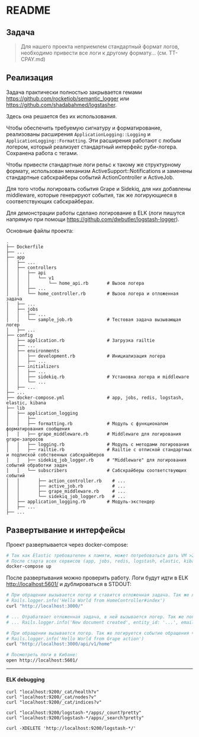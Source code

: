 # README

## Задача

> Для нашего проекта неприемлем стандартный формат логов, необходимо привести все логи к другому формату... (см. TT-CPAY.md)

## Реализация

Задача практически полностью закрывается гемами <https://github.com/rocketjob/semantic_logger> или <https://github.com/shadabahmed/logstasher>.

Здесь она решается без их использования.

Чтобы обеспечить требуемую сигнатуру и форматирование, реализованы расширения `ApplicationLogging::Logging` и `ApplicationLogging::Formatting`. Эти расширения работают с любым логером, который реализует стандартный интерфейс руби-логера. Сохранена работа с тегами.

Чтобы привести стандартные логи рельс к такому же структурному формату, использован механизм ActiveSupport::Notifications и заменены стандартные сабскрайберы событий ActionController и ActiveJob.

Для того чтобы логировать события Grape и Sidekiq, для них добавлены middleware, которые генерируют события, так же логирующиеся в соответствующих сабскрайберах.

Для демонстрации работы сделано логирование в ELK (логи пишутся напрямую при помощи <https://github.com/dwbutler/logstash-logger>).

Основные файлы проекта:

```
.
├── Dockerfile
├── ...
├── app
│   ├── ...
│   ├── controllers
│   │   ├── api
│   │   │   └── v1
│   │   │       └── home_api.rb       # Вызов логера
│   │   ├── ...
│   │   └── home_controller.rb        # Вызов логера и отложенная задача
│   ├── ...
│   ├── jobs
│   │   ├── ...
│   │   └── sample_job.rb             # Тестовая задача вызывающая логер
│   ├── ...
├── config
│   ├── application.rb                # Загрузка railtie
│   ├── ...
│   ├── environments
│   │   ├── development.rb            # Инициализация логера
│   │   ├── ...
│   ├── initializers
│   │   ├── ...
│   │   ├── sidekiq.rb                # Установка логера и middleware
│   │   └── ...
│   ├── ...
├── ...
├── docker-compose.yml                # app, jobs, redis, logstash, elastic, kibana
├── lib
│   ├── application_logging
│   │   ├──
│   │   ├── formatting.rb             # Модуль с функционалом форматирования сообщения
│   │   ├── grape_middleware.rb       # Middleware для логирования grape-запросов
│   │   ├── logging.rb                # Модуль с методами логирования
│   │   ├── railtie.rb                # Railtie с отпиской стандартных и подпиской собственных сабскрайберов
│   │   ├── sidekiq_job_logger.rb     # "Middleware" для логирования событий обработки задач
│   │   └── subscribers               # Сабскрайберы соответствующих событий
│   │       ├── action_controller.rb    # ...
│   │       ├── active_job.rb           # ...
│   │       ├── grape_middleware.rb     # ...
│   │       └── sidekiq_job_logger.rb   # ...
│   ├── application_logging.rb        # Модуль-экстендер
│   ├── ...
├── ...
```

## Развертывание и интерфейсы

Проект развертывается через docker-compose:

```bash
# Так как Elastic требователен к памяти, может потребоваться дать VM >2ГБ.
# После старта всех сервисов (app, jobs, redis, logstash, elastic, kibana) необходимо еще немного времени на инициализацию ELK.
docker-compose up
```

После развертывания можно проверить работу. Логи будут идти в ELK <http://localhost:5601/> и дублироваться в STDOUT:

```bash
# При обращении вызывается логер и ставится отложенная задача. Так же логируются события ActionController.
# Rails.logger.info('Hello World from HomeController#index')
curl "http://localhost:3000/"

# ... Отрабатвает отложенная задача, в ней вызывается логер. Так же логируются события Sidekiq и ActiveJob.
# ... Rails.logger.info('New document created', entity_id: '...', email: '...')

# При обращении вызывается логер. Так же логируется событие обращения через Grape::Middleware.
# Rails.logger.info('Hello World from Grape action')
curl "http://localhost:3000/api/v1/home"

# Посмотреть логи в Кибане:
open http://localhost:5601/
```

-------------------------------------------------------------------------------

#### ELK debugging

```
curl "localhost:9200/_cat/health?v"
curl "localhost:9200/_cat/nodes?v"
curl "localhost:9200/_cat/indices?v"

curl "localhost:9200/logstash-*/apps/_count?pretty"
curl "localhost:9200/logstash-*/apps/_search?pretty"

curl -XDELETE 'http://localhost:9200/logstash-*/'
```
